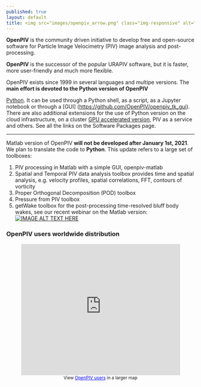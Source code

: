 ```yaml
---
published: true
layout: default
title: <img src="images/openpiv_arrow.png" class="img-responsive" alt="OpenPIV"> 
---
```




<div class="jumbotron">
<p>
	<strong>OpenPIV</strong> is the community driven initiative to develop free and open-source software for Particle Image Velocimetry (PIV) image analysis and post-processing.
</p>
</div>

**OpenPIV** is the successor of the popular URAPIV software, but it is faster, more user-friendly and much more flexible.

<div class="jumbotron">
<p>
OpenPIV exists since 1999 in several languages and multipe versions. The <strong> main effort is devoted to the Python version of OpenPIV</strong>
</p>
</div>
	
[Python](https://github.com/OpenPIV/openpiv-python). It can be used through a Python shell, as a script, as a Jupyter notebook or through a [GUI] (https://github.com/OpenPIV/openpiv_tk_gui). There are also additional extensions for the use of Python version on the cloud infrastructure, on a cluster [GPU accelerated version](https://github.com/OpenPIV/openpiv-python-gpu), PIV as a service and others. See all the links on the Software Packages page. 



----

Matlab version of OpenPIV **will not be developed after January 1st, 2021**. We plan to translate the code to **Python**. This update refers to a large set of toolboxes: 
1. PIV processing in Matlab with a simple GUI, openpiv-matlab
2. Spatial and Temporal PIV data analysis toolbox provides time and spatial analysis, e.g. velocity profiles, spatial correlations, FFT, contours of vorticity
3. Proper Orthogonal Decomposition (POD) toolbox
4. Pressure from PIV toolbox
5. getWake toolbox for the post-processing time-resolved bluff body wakes, see our recent webinar on the Matlab version:
[![IMAGE ALT TEXT HERE](https://img.youtube.com/vi/ci98mLhYEeg/1.jpg)](https://www.youtube.com/watch?v=ci98mLhYEeg)


### OpenPIV users worldwide distribution

<html>
<center>
<iframe width="425" height="350" frameborder="0" scrolling="no" marginheight="0" marginwidth="0" src="https://maps.google.com/maps/ms?ie=UTF8&amp;oe=UTF8&amp;source=embed&amp;msa=0&amp;msid=207169972588554588833.00045824a18bf9a95094a&amp;t=h&amp;ll=5.615986,27.421875&amp;spn=153.235694,298.828125&amp;z=1&amp;output=embed"></iframe><br /><small>View <a href="https://maps.google.com/maps/ms?ie=UTF8&amp;oe=UTF8&amp;source=embed&amp;msa=0&amp;msid=207169972588554588833.00045824a18bf9a95094a&amp;t=h&amp;ll=5.615986,27.421875&amp;spn=153.235694,298.828125&amp;z=1" style="color:#0000FF;text-align:left">OpenPIV users</a> in a larger map</small>
</center>
</html>

[Matlab]: https://github.com/OpenPIV/openpiv-matlab
[Python]: http://www.openpiv.net/openpiv-python/
